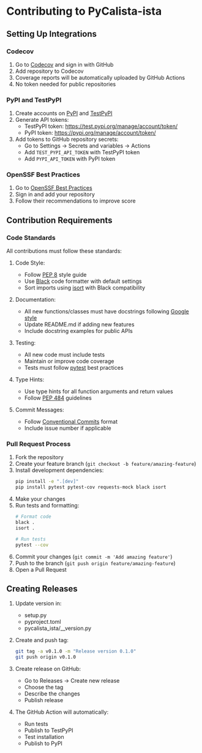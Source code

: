 # Contributing to PyCalista-ista

## Setting Up Integrations

### Codecov

1. Go to [Codecov](https://codecov.io/) and sign in with GitHub
2. Add repository to Codecov
3. Coverage reports will be automatically uploaded by GitHub Actions
4. No token needed for public repositories

### PyPI and TestPyPI

1. Create accounts on [PyPI](https://pypi.org/) and [TestPyPI](https://test.pypi.org/)
2. Generate API tokens:
   - TestPyPI token: https://test.pypi.org/manage/account/token/
   - PyPI token: https://pypi.org/manage/account/token/
3. Add tokens to GitHub repository secrets:
   - Go to Settings → Secrets and variables → Actions
   - Add `TEST_PYPI_API_TOKEN` with TestPyPI token
   - Add `PYPI_API_TOKEN` with PyPI token

### OpenSSF Best Practices

1. Go to [OpenSSF Best Practices](https://www.bestpractices.dev/)
2. Sign in and add your repository
3. Follow their recommendations to improve score

## Contribution Requirements

### Code Standards

All contributions must follow these standards:

1. Code Style:
   - Follow [PEP 8](https://peps.python.org/pep-0008/) style guide
   - Use [Black](https://black.readthedocs.io/) code formatter with default settings
   - Sort imports using [isort](https://pycqa.github.io/isort/) with Black compatibility

2. Documentation:
   - All new functions/classes must have docstrings following [Google style](https://google.github.io/styleguide/pyguide.html#38-comments-and-docstrings)
   - Update README.md if adding new features
   - Include docstring examples for public APIs

3. Testing:
   - All new code must include tests
   - Maintain or improve code coverage
   - Tests must follow [pytest](https://docs.pytest.org/) best practices

4. Type Hints:
   - Use type hints for all function arguments and return values
   - Follow [PEP 484](https://peps.python.org/pep-0484/) guidelines

5. Commit Messages:
   - Follow [Conventional Commits](https://www.conventionalcommits.org/) format
   - Include issue number if applicable

### Pull Request Process

1. Fork the repository
2. Create your feature branch (`git checkout -b feature/amazing-feature`)
3. Install development dependencies:
   ```bash
   pip install -e ".[dev]"
   pip install pytest pytest-cov requests-mock black isort
   ```
4. Make your changes
5. Run tests and formatting:
   ```bash
   # Format code
   black .
   isort .
   
   # Run tests
   pytest --cov
   ```
6. Commit your changes (`git commit -m 'Add amazing feature'`)
7. Push to the branch (`git push origin feature/amazing-feature`)
8. Open a Pull Request

## Creating Releases

1. Update version in:
   - setup.py
   - pyproject.toml
   - pycalista_ista/__version.py

2. Create and push tag:
   ```bash
   git tag -a v0.1.0 -m "Release version 0.1.0"
   git push origin v0.1.0
   ```

3. Create release on GitHub:
   - Go to Releases → Create new release
   - Choose the tag
   - Describe the changes
   - Publish release

4. The GitHub Action will automatically:
   - Run tests
   - Publish to TestPyPI
   - Test installation
   - Publish to PyPI
